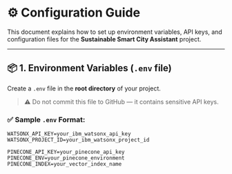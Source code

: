 # ⚙️ Configuration Guide

This document explains how to set up environment variables, API keys, and configuration files for the **Sustainable Smart City Assistant** project.

---

## 📦 1. Environment Variables (`.env` file)

Create a `.env` file in the **root directory** of your project.

> ⚠️ Do not commit this file to GitHub — it contains sensitive API keys.

### ✅ Sample `.env` Format:
```env
WATSONX_API_KEY=your_ibm_watsonx_api_key
WATSONX_PROJECT_ID=your_ibm_watsonx_project_id

PINECONE_API_KEY=your_pinecone_api_key
PINECONE_ENV=your_pinecone_environment
PINECONE_INDEX=your_vector_index_name

